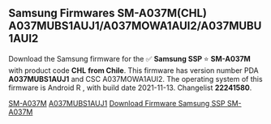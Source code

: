 <h2>Samsung Firmwares SM-A037M(CHL) A037MUBS1AUJ1/A037MOWA1AUI2/A037MUBU1AUI2</h2>
Download the Samsung firmware for the ✅ <strong>Samsung SSP </strong> ⭐ <strong>SM-A037M</strong> with product code <strong>CHL</strong> <strong> from Chile</strong>. This firmware has version number PDA <strong>A037MUBS1AUJ1</strong> and CSC A037MOWA1AUI2. The operating system of this firmware is Android R , with build date 2021-11-13. Changelist <strong>22241580</strong>.


[SM-A037M](https://samfirm.shop/samsung/model/SM-A037M)
[A037MUBS1AUJ1](https://samfirm.shop/samsung/pda/A037MUBS1AUJ1)
[Download Firmware Samsung SSP SM-A037M](https://samfirm.shop/samsung/firmware/474257)
